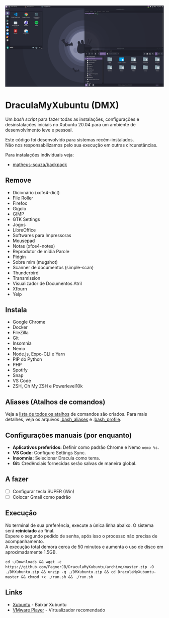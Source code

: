 ![Captura de Tela](files/screenshot.png)

# DraculaMyXubuntu (DMX)

Um *bash script* para fazer todas as instalações, configurações e desinstalações iniciais no Xubuntu 20.04 para um ambiente de desenvolvimento leve e pessoal.

Este código foi desenvolvido para sistemas recém-instalados.  
Não nos responsabilizamos pelo sua execução em outras circunstâncias.

Para instalações individuais veja:
* [matheus-souza/backpack](https://github.com/matheus-souza/backpack)

## Remove
* Dicionário (xcfe4-dict)
* File Roller
* Firefox
* Gigolo
* GIMP
* GTK Settings
* Jogos
* LibreOffice
* Softwares para Impressoras
* Mousepad
* Notas (xfce4-notes)
* Reprodutor de mídia Parole
* Pidgin
* Sobre mim (mugshot)
* Scanner de documentos (simple-scan)
* Thunderbird
* Transmission
* Visualizador de Documentos Atril
* Xfburn
* Yelp

## Instala
* Google Chrome
* Docker
* FileZilla
* Git
* Insomnia
* Nemo
* Node.js, Expo-CLI e Yarn
* PIP do Python
* PHP
* Spotify
* Snap
* VS Code
* ZSH, Oh My ZSH e Powerlevel10k

## Aliases (Atalhos de comandos)
Veja a [lista de todos os atalhos](/ALIASES.md) de comandos são criados. Para mais detalhes, veja os arquivos [.bash_aliases](/files/.bash_aliases) e .[bash_profile](/files/.bash_profile).

## Configurações manuais (por enquanto)
* **Aplicativos preferidos:** Definir como padrão Chrome e Nemo `nemo %s`.
* **VS Code:** Configure Settings Sync.
* **Insomnia:** Selecionar Dracula como tema.
* **Git:** Credênciais fornecidas serão salvas de maneira global.

## A fazer
* [ ] Configurar tecla SUPER (Win)
* [ ] Colocar Gmail como padrão

## Execução
No terminal de sua preferência, execute a única linha abaixo. O sistema será **reiniciado** ao final.  
Espere o segundo pedido de senha, após isso o processo não precisa de acompanhamento.  
A execução total demora cerca de 50 minutos e aumenta o uso de disco em aproximadamente 1.5GB.
```
cd ~/Downloads && wget -c https://github.com/FagnerJB/DraculaMyXubuntu/archive/master.zip -O ./DMXubuntu.zip && unzip -q ./DMXubuntu.zip && cd DraculaMyXubuntu-master && chmod +x ./run.sh && ./run.sh
```

## Links
* [Xubuntu](https://xubuntu.org/download/) - Baixar Xubuntu
* [VMware Player](https://www.vmware.com/products/workstation-player/workstation-player-evaluation.html) - Virtualizador recomendado
